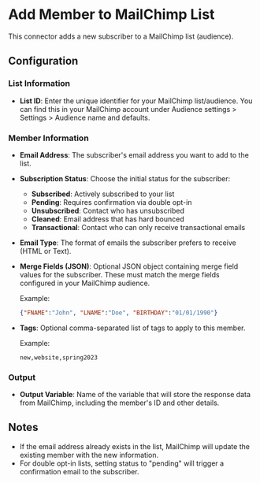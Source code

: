# Add Member to MailChimp List

This connector adds a new subscriber to a MailChimp list (audience).

## Configuration

### List Information
- **List ID**: Enter the unique identifier for your MailChimp list/audience. You can find this in your MailChimp account under Audience settings > Settings > Audience name and defaults.

### Member Information
- **Email Address**: The subscriber's email address you want to add to the list.
- **Subscription Status**: Choose the initial status for the subscriber:
  - **Subscribed**: Actively subscribed to your list
  - **Pending**: Requires confirmation via double opt-in
  - **Unsubscribed**: Contact who has unsubscribed
  - **Cleaned**: Email address that has hard bounced
  - **Transactional**: Contact who can only receive transactional emails
- **Email Type**: The format of emails the subscriber prefers to receive (HTML or Text).
- **Merge Fields (JSON)**: Optional JSON object containing merge field values for the subscriber. These must match the merge fields configured in your MailChimp audience.

  Example:
  ```json
  {"FNAME":"John", "LNAME":"Doe", "BIRTHDAY":"01/01/1990"}
  ```

- **Tags**: Optional comma-separated list of tags to apply to this member.

  Example:
  ```
  new,website,spring2023
  ```

### Output
- **Output Variable**: Name of the variable that will store the response data from MailChimp, including the member's ID and other details.

## Notes
- If the email address already exists in the list, MailChimp will update the existing member with the new information.
- For double opt-in lists, setting status to "pending" will trigger a confirmation email to the subscriber.